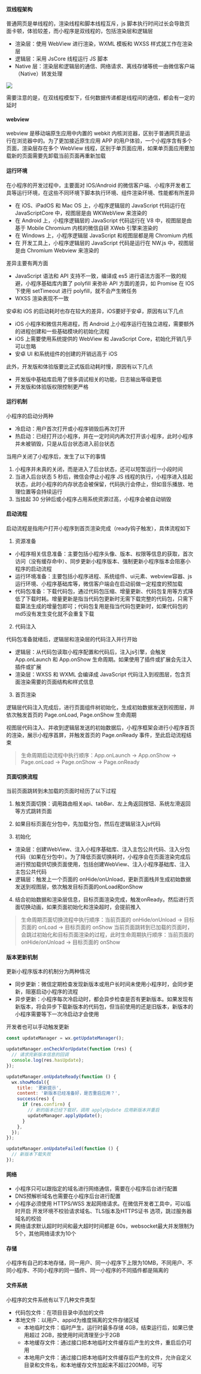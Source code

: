 #### 双线程架构

普通网页是单线程的，渲染线程和脚本线程互斥，js 脚本执行时间过长会导致页面卡顿，体验较差，而小程序是双线程的，包括渲染层和逻辑层

- 渲染层：使用 WebView 进行渲染，WXML 模板和 WXSS 样式就工作在渲染层
- 逻辑层：采用 JsCore 线程运行 JS 脚本
- Native 层：渲染层和逻辑层的通信、网络请求、离线存储等统一由微信客户端（Native）转发处理

![](https://res.wx.qq.com/wxdoc/dist/assets/img/4-1.ad156d1c.png)

需要注意的是，在双线程模型下，任何数据传递都是线程间的通信，都会有一定的延时

#### webview

webview 是移动端原生应用中内置的 webkit 内核浏览器，区别于普通网页是运行在浏览器中的。为了更加接近原生应用 APP 的用户体验，一个小程序含有多个页面，渲染层存在多个 WebView 线程，区别于单页面应用，如果单页面应用要加载新的页面需要先卸载当前页面再重新加载

#### 运行环境

在小程序的开发过程中，主要面对 IOS/Android 的微信客户端、小程序开发者工具等运行环境，在这些不同环境下脚本执行环境、组件渲染环境、性能都有所差异

- 在 iOS、iPadOS 和 Mac OS 上，小程序逻辑层的 JavaScript 代码运行在 JavaScriptCore 中，视图层是由 WKWebView 来渲染的
- 在 Android 上，小程序逻辑层的 JavaScript 代码运行在 V8 中，视图层是由基于 Mobile Chromium 内核的微信自研 XWeb 引擎来渲染的
- 在 Windows 上，小程序逻辑层 JavaScript 和视图层都是用 Chromium 内核
- 在 开发工具上，小程序逻辑层的 JavaScript 代码是运行在 NW.js 中，视图层是由 Chromium Webview 来渲染的

差异主要有两方面

- JavaScript 语法和 API 支持不一致，编译成 es5 进行语法方面不一致的规避，小程序基础库内置了 polyfill 来弥补 API 方面的差异，如 Promise 在 IOS 下使用 setTimeout 进行 polyfill，就不会产生微任务
- WXSS 渲染表现不一致

安卓和 iOS 的启动耗时也存在较大的差异，iOS要好于安卓，原因有以下几点

- iOS 小程序和微信共用进程，而 Android 上小程序运行在独立进程，需要额外的进程创建和一些基础模块的初始化流程
- iOS 上需要使用系统提供的 WebView 和 JavaScript Core，初始化开销几乎可以忽略
- 安卓 UI 和系统组件的创建的开销远高于 iOS

此外，开发版和体验版要比正式版启动耗时慢，原因有以下几点

- 开发版中基础库启用了很多调试相关的功能，日志输出等级更低
- 开发版和体验版权限控制更严格

#### 运行机制

小程序的启动分两种

- 冷启动：用户首次打开或小程序销毁后再次打开
- 热启动：已经打开过小程序，并在一定时间内再次打开该小程序，此时小程序并未被销毁，只是从后台状态进入前台状态

当用户关闭了小程序后，发生了以下的事情

1. 小程序并未真的关闭，而是进入了后台状态，还可以短暂运行一小段时间
2. 当进入后台状态 5 秒后，微信会停止小程序 JS 线程的执行，小程序进入挂起状态，此时小程序的内存状态会被保留，代码执行会停止，但如音乐播放、地理位置等会持续运行
3. 当挂起 30 分钟后或小程序占用系统资源过高，小程序会被自动销毁

#### 启动流程

启动流程是指用户打开小程序到首页渲染完成（ready钩子触发），具体流程如下

1. 资源准备

- 小程序相关信息准备：主要包括小程序头像、版本、权限等信息的获取，首次访问（没有缓存命中）、同步更新小程序版本、强制更新小程序版本会阻塞小程序的启动流程
- 运行环境准备：主要包括小程序进程、系统组件、ui元素、webview容器、js运行环境、小程序基础库等，微信客户端会在启动前做一定程度的预加载
- 代码包准备：下载代码包，通过代码包压缩、增量更新、代码包复用等方式降低了下载时耗。增量更新是指当代码包更新时无需下载完整的代码包，只需下载算法生成的增量包即可；代码包复用是指当代码包更新时，如果代码包的md5没有发生变化就不会重复下载

2. 代码注入

代码包准备就绪后，逻辑层和渲染层的代码注入并行开始

- 逻辑层：从代码包读取小程序配置和代码后，注入js引擎，会触发App.onLaunch 和 App.onShow 生命周期。如果使用了插件或扩展会先注入插件或扩展
- 渲染层：WXSS 和 WXML 会编译成 JavaScript 代码注入到视图层，包含页面渲染需要的页面结构和样式信息

3. 首页渲染

逻辑层代码注入完成后，进行页面组件树初始化，生成初始数据发送到视图层，并依次触发首页的 Page.onLoad, Page.onShow 生命周期

视图层代码注入、并收到逻辑层发送的初始数据后，小程序框架会进行小程序首页的渲染，展示小程序首屏，并触发首页的 Page.onReady 事件，至此启动流程结束

> 生命周期启动流程中执行顺序：App.onLaunch -> App.onShow -> Page.onLoad -> Page.onShow -> Page.onReady

#### 页面切换流程

当前页面跳转到未加载的页面时经历了以下过程

1. 触发页面切换：调用路由相关api、tabBar、左上角返回按钮、系统左滑返回等方式跳转页面

2. 如果目标页面在分包中，先加载分包，然后在逻辑层注入js代码

3. 初始化

- 渲染层：创建WebView、注入小程序基础库、注入主包公共代码、注入分包代码（如果在分包中）。为了降低页面切换耗时，小程序会在页面渲染完成后进行预加载供切换页面使用，包括创建WebView、注入小程序基础库、注入主包公共代码
- 逻辑层：触发上一个页面的 onHide/onUnload，更新页面栈并生成初始数据发送到视图层，依次触发目标页面的onLoad和onShow

4. 结合初始数据和渲染层信息，目标页面渲染完成，触发onReady。然后进行页面切换动画，如果页面初始化和渲染超时，会提前推入

> 生命周期页面切换流程中执行顺序：当前页面的 onHide/onUnload -> 目标页面的 onLoad -> 目标页面的 onShow
> 当前页面跳转到已加载的页面时，会跳过初始化和目标页面渲染的过程，此时生命周期执行顺序：当前页面的 onHide/onUnload -> 目标页面的 onShow


#### 版本更新机制

更新小程序版本的机制分为两种情况

- 同步更新：微信定期检查发现新版本或用户长时间未使用小程序时，会同步更新，阻塞启动小程序的流程
- 异步更新：小程序每次冷启动时，都会异步检查是否有更新版本。如果发现有新版本，将会异步下载新版本的代码包，但当前使用的还是旧版本，新版本的小程序需要等下一次冷启动才会使用

开发者也可以手动触发更新

```js
const updateManager = wx.getUpdateManager();

updateManager.onCheckForUpdate(function (res) {
  // 请求完新版本信息的回调
  console.log(res.hasUpdate);
});

updateManager.onUpdateReady(function () {
  wx.showModal({
    title: '更新提示',
    content: '新版本已经准备好，是否重启应用？',
    success(res) {
      if (res.confirm) {
        // 新的版本已经下载好，调用 applyUpdate 应用新版本并重启
        updateManager.applyUpdate();
      }
    },
  });
});

updateManager.onUpdateFailed(function () {
  // 新版本下载失败
});
```

#### 网络

- 小程序只可以跟指定的域名进行网络通信，需要在小程序后台进行配置
- DNS预解析域名也需要在小程序后台进行配置
- 小程序必须使用 HTTPS/WSS 发起网络请求。在微信开发者工具中，可以临时开启 开发环境不校验请求域名、TLS版本及HTTPS证书 选项，跳过服务器域名的校验
- 网络请求默认超时时间和最大超时时间都是 60s，websocket最大并发限制为5个，其他网络请求为10个

#### 存储

小程序有自己的本地存储，同一用户、同一小程序下上限为10MB，不同用户、不同小程序、不同小程序的同一插件、同一小程序的不同插件都是隔离的

#### 文件系统

小程序的文件系统有以下几种文件类型

- 代码包文件：在项目目录中添加的文件
- 本地文件：以用户、appid为维度隔离的文件存储区域
  - 本地临时文件：临时产生，运行时最多存储 4GB，结束运行后，如果已使用超过 2GB，按使用时间清理至少于2GB
  - 本地缓存文件：通过接口把本地临时文件缓存后产生的文件，重启后仍可用
  - 本地用户文件：通过接口把本地临时文件缓存后产生的文件，允许自定义目录和文件名，和本地缓存文件加起来不超过200MB，可写